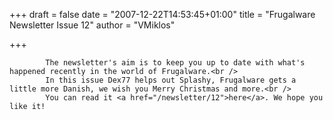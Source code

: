 
+++
draft = false
date = "2007-12-22T14:53:45+01:00"
title = "Frugalware Newsletter Issue 12"
author = "VMiklos"

+++

            The newsletter's aim is to keep you up to date with what's happened recently in the world of Frugalware.<br />
            In this issue Dex77 helps out Splashy, Frugalware gets a little more Danish, we wish you Merry Christmas and more.<br />
            You can read it <a href="/newsletter/12">here</a>. We hope you like it!
            
        